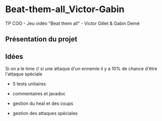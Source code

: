 # Beat-them-all_Victor-Gabin
TP COO - Jeu vidéo "Beat them all" - Victor Gillet &amp; Gabin Demé


## Présentation du projet


## Idées

Si on a le time // si une attaque d'un ennemie il y a 10% de chance d'être l'attaque spéciale
+ 5 tests unitaires
+ commentaires et javadoc

+ gestion du heal et des coups
+ gestion des attaques spéciales